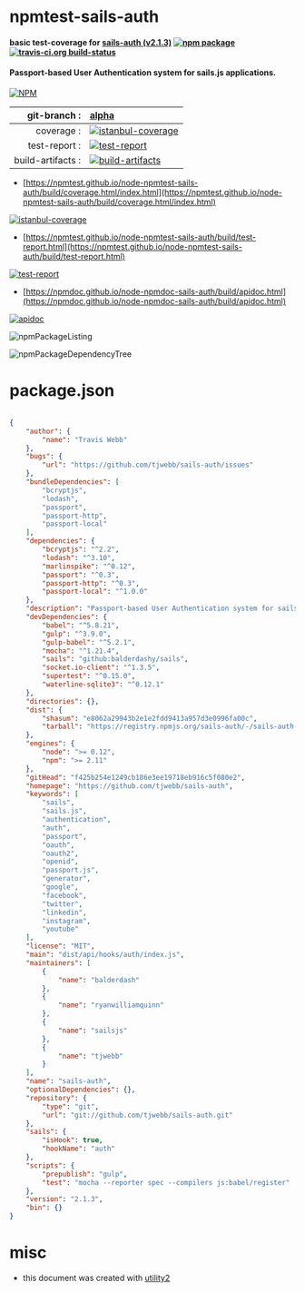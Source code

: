 # npmtest-sails-auth

#### basic test-coverage for  [sails-auth (v2.1.3)](https://github.com/tjwebb/sails-auth)  [![npm package](https://img.shields.io/npm/v/npmtest-sails-auth.svg?style=flat-square)](https://www.npmjs.org/package/npmtest-sails-auth) [![travis-ci.org build-status](https://api.travis-ci.org/npmtest/node-npmtest-sails-auth.svg)](https://travis-ci.org/npmtest/node-npmtest-sails-auth)

#### Passport-based User Authentication system for sails.js applications.

[![NPM](https://nodei.co/npm/sails-auth.png?downloads=true&downloadRank=true&stars=true)](https://www.npmjs.com/package/sails-auth)

| git-branch : | [alpha](https://github.com/npmtest/node-npmtest-sails-auth/tree/alpha)|
|--:|:--|
| coverage : | [![istanbul-coverage](https://npmtest.github.io/node-npmtest-sails-auth/build/coverage.badge.svg)](https://npmtest.github.io/node-npmtest-sails-auth/build/coverage.html/index.html)|
| test-report : | [![test-report](https://npmtest.github.io/node-npmtest-sails-auth/build/test-report.badge.svg)](https://npmtest.github.io/node-npmtest-sails-auth/build/test-report.html)|
| build-artifacts : | [![build-artifacts](https://npmtest.github.io/node-npmtest-sails-auth/glyphicons_144_folder_open.png)](https://github.com/npmtest/node-npmtest-sails-auth/tree/gh-pages/build)|

- [https://npmtest.github.io/node-npmtest-sails-auth/build/coverage.html/index.html](https://npmtest.github.io/node-npmtest-sails-auth/build/coverage.html/index.html)

[![istanbul-coverage](https://npmtest.github.io/node-npmtest-sails-auth/build/screenCapture.buildCi.browser.%252Ftmp%252Fbuild%252Fcoverage.lib.html.png)](https://npmtest.github.io/node-npmtest-sails-auth/build/coverage.html/index.html)

- [https://npmtest.github.io/node-npmtest-sails-auth/build/test-report.html](https://npmtest.github.io/node-npmtest-sails-auth/build/test-report.html)

[![test-report](https://npmtest.github.io/node-npmtest-sails-auth/build/screenCapture.buildCi.browser.%252Ftmp%252Fbuild%252Ftest-report.html.png)](https://npmtest.github.io/node-npmtest-sails-auth/build/test-report.html)

- [https://npmdoc.github.io/node-npmdoc-sails-auth/build/apidoc.html](https://npmdoc.github.io/node-npmdoc-sails-auth/build/apidoc.html)

[![apidoc](https://npmdoc.github.io/node-npmdoc-sails-auth/build/screenCapture.buildCi.browser.%252Ftmp%252Fbuild%252Fapidoc.html.png)](https://npmdoc.github.io/node-npmdoc-sails-auth/build/apidoc.html)

![npmPackageListing](https://npmtest.github.io/node-npmtest-sails-auth/build/screenCapture.npmPackageListing.svg)

![npmPackageDependencyTree](https://npmtest.github.io/node-npmtest-sails-auth/build/screenCapture.npmPackageDependencyTree.svg)



# package.json

```json

{
    "author": {
        "name": "Travis Webb"
    },
    "bugs": {
        "url": "https://github.com/tjwebb/sails-auth/issues"
    },
    "bundleDependencies": [
        "bcryptjs",
        "lodash",
        "passport",
        "passport-http",
        "passport-local"
    ],
    "dependencies": {
        "bcryptjs": "^2.2",
        "lodash": "^3.10",
        "marlinspike": "^0.12",
        "passport": "^0.3",
        "passport-http": "^0.3",
        "passport-local": "^1.0.0"
    },
    "description": "Passport-based User Authentication system for sails.js applications.",
    "devDependencies": {
        "babel": "^5.8.21",
        "gulp": "^3.9.0",
        "gulp-babel": "^5.2.1",
        "mocha": "^1.21.4",
        "sails": "github:balderdashy/sails",
        "socket.io-client": "^1.3.5",
        "supertest": "^0.15.0",
        "waterline-sqlite3": "^0.12.1"
    },
    "directories": {},
    "dist": {
        "shasum": "e8062a29943b2e1e2fdd9413a957d3e0996fa00c",
        "tarball": "https://registry.npmjs.org/sails-auth/-/sails-auth-2.1.3.tgz"
    },
    "engines": {
        "node": ">= 0.12",
        "npm": ">= 2.11"
    },
    "gitHead": "f425b254e1249cb186e3ee19718eb916c5f080e2",
    "homepage": "https://github.com/tjwebb/sails-auth",
    "keywords": [
        "sails",
        "sails.js",
        "authentication",
        "auth",
        "passport",
        "oauth",
        "oauth2",
        "openid",
        "passport.js",
        "generator",
        "google",
        "facebook",
        "twitter",
        "linkedin",
        "instagram",
        "youtube"
    ],
    "license": "MIT",
    "main": "dist/api/hooks/auth/index.js",
    "maintainers": [
        {
            "name": "balderdash"
        },
        {
            "name": "ryanwilliamquinn"
        },
        {
            "name": "sailsjs"
        },
        {
            "name": "tjwebb"
        }
    ],
    "name": "sails-auth",
    "optionalDependencies": {},
    "repository": {
        "type": "git",
        "url": "git://github.com/tjwebb/sails-auth.git"
    },
    "sails": {
        "isHook": true,
        "hookName": "auth"
    },
    "scripts": {
        "prepublish": "gulp",
        "test": "mocha --reporter spec --compilers js:babel/register"
    },
    "version": "2.1.3",
    "bin": {}
}
```



# misc
- this document was created with [utility2](https://github.com/kaizhu256/node-utility2)
